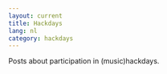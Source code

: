 ```yaml
---
layout: current
title: Hackdays
lang: nl
category: hackdays
---
```


Posts about participation in (music)hackdays.
